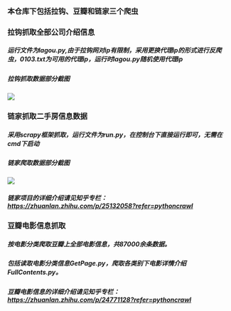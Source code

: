 ### 本仓库下包括拉钩、豆瓣和链家三个爬虫
### 拉钩抓取全部公司介绍信息
##### 运行文件为lagou.py,由于拉钩网对ip有限制，采用更换代理ip的形式进行反爬虫，0103.txt为可用的代理ip，运行时lagou.py随机使用代理ip
##### 拉钩抓取数据部分截图
![](https://github.com/HunterChao/Crawler/blob/master/lagou/screenshots/lagou_pic.png)
### 链家抓取二手房信息数据
##### 采用scrapy框架抓取，运行文件为run.py，在控制台下直接运行即可，无需在cmd下启动
##### 链家爬取数据部分截图
![](https://github.com/HunterChao/Crawler/blob/master/LianJia/LianJia/lianjia.png)
##### 链家项目的详细介绍请见知乎专栏：https://zhuanlan.zhihu.com/p/25132058?refer=pythoncrawl
### 豆瓣电影信息抓取
##### 按电影分类爬取豆瓣上全部电影信息，共87000余条数据。
##### 包括读取电影分类信息GetPage.py，爬取各类别下电影详情介绍FullContents.py。
##### 豆瓣电影信息的详细介绍请见知乎专栏：https://zhuanlan.zhihu.com/p/24771128?refer=pythoncrawl
